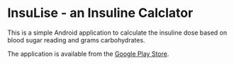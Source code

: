 InsuLise - an Insuline Calclator
=================================

This is a simple Android application to calculate the insuline dose based on  blood sugar reading and 
grams carbohydrates.

The application is available from the [Google Play Store](https://play.google.com/store/apps/details?id=info.goldhahn.insulise).
